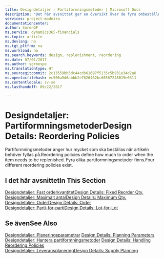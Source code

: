 ```yaml
---
title: Designdetaljer - Partiformningsmetoder | Microsoft Docs
description: "Det här avsnittet ger en översikt över de fyra ombeställningsprinciperna som finns för återanskaffning."
services: project-madeira
documentationcenter: 
author: SorenGP
ms.service: dynamics365-financials
ms.topic: article
ms.devlang: na
ms.tgt_pltfrm: na
ms.workload: na
ms.search.keywords: design, replenishment, reordering
ms.date: 07/01/2017
ms.author: sgroespe
ms.translationtype: HT
ms.sourcegitcommit: 2c13559bb3dc44cdb61697f5135c5b931e34d2a8
ms.openlocfilehash: ec506a5d6abbb2e7626462bc66567248019e0311
ms.contentlocale: sv-se
ms.lasthandoff: 09/22/2017

---
```

# <a name="design-details-reordering-policies"></a><span data-ttu-id="59e0b-103">Designdetaljer: Partiformningsmetoder</span><span class="sxs-lookup"><span data-stu-id="59e0b-103">Design Details: Reordering Policies</span></span>
<span data-ttu-id="59e0b-104">Partiformningsmetoder anger hur mycket som ska beställas när artikeln behöver fyllas på.</span><span class="sxs-lookup"><span data-stu-id="59e0b-104">Reordering policies define how much to order when the item needs to be replenished.</span></span> <span data-ttu-id="59e0b-105">Fyra olika partiformningsmetoder finns.</span><span class="sxs-lookup"><span data-stu-id="59e0b-105">Four different reordering policies exist.</span></span>  

## <a name="in-this-section"></a><span data-ttu-id="59e0b-106">I det här avsnittet</span><span class="sxs-lookup"><span data-stu-id="59e0b-106">In This Section</span></span>  
[<span data-ttu-id="59e0b-107">Designdetaljer: Fast orderkvantitet</span><span class="sxs-lookup"><span data-stu-id="59e0b-107">Design Details: Fixed Reorder Qty.</span></span>](design-details-fixed-reorder-qty.md)  
[<span data-ttu-id="59e0b-108">Designdetaljer: Maximalt antal</span><span class="sxs-lookup"><span data-stu-id="59e0b-108">Design Details: Maximum Qty.</span></span>](design-details-maximum-qty.md)  
[<span data-ttu-id="59e0b-109">Designdetaljer: Order</span><span class="sxs-lookup"><span data-stu-id="59e0b-109">Design Details: Order</span></span>](design-details-order.md)  
[<span data-ttu-id="59e0b-110">Designdetaljer: Parti-för-parti</span><span class="sxs-lookup"><span data-stu-id="59e0b-110">Design Details: Lot-for-Lot</span></span>](design-details-lot-for-lot.md)  

## <a name="see-also"></a><span data-ttu-id="59e0b-111">Se även</span><span class="sxs-lookup"><span data-stu-id="59e0b-111">See Also</span></span>  
<span data-ttu-id="59e0b-112">[Designdetaljer: Planeringsparametrar](design-details-planning-parameters.md) </span><span class="sxs-lookup"><span data-stu-id="59e0b-112">[Design Details: Planning Parameters](design-details-planning-parameters.md) </span></span>  
<span data-ttu-id="59e0b-113">[Designdetaljer: Hantera partiformningsmetoder](design-details-handling-reordering-policies.md) </span><span class="sxs-lookup"><span data-stu-id="59e0b-113">[Design Details: Handling Reordering Policies](design-details-handling-reordering-policies.md) </span></span>  
[<span data-ttu-id="59e0b-114">Designdetaljer: Leveransplanering</span><span class="sxs-lookup"><span data-stu-id="59e0b-114">Design Details: Supply Planning</span></span>](design-details-supply-planning.md)

